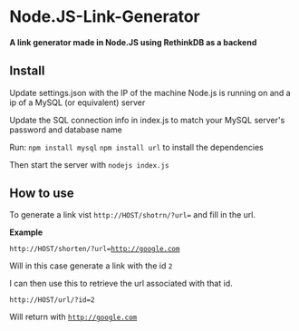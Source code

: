 Node.JS-Link-Generator
======================

<h4>A link generator made in Node.JS using RethinkDB as a backend</h4>

<h2><b>Install</b></h2>
Update settings.json with the IP of the machine Node.js is running on and a ip of a MySQL (or equivalent) server

Update the SQL connection info in index.js to match your MySQL server's password and database name

Run: <code>npm install mysql</code> <code>npm install url</code> to install the dependencies

Then start the server with <code>nodejs index.js</code>
<h2><b>How to use</b></h2>
To generate a link vist <code>http://HOST/shotrn/?url=</code> and fill in the url.

<b>Example</b>

<code>http://HOST/shorten/?url=http://google.com</code>

Will in this case generate a link with the id <code>2</code>

I can then use this to retrieve the url associated with that id.

<code>http://HOST/url/?id=2</code>

Will return with <code>http://google.com</code>

